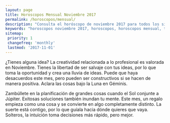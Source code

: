 ```yaml
---
layout: page
title: Horoscopos Mensual Noviembre 2017
permalink: /horoscopos/mensual/
description: "Consulta el horóscopo de noviembre 2017 para todos los signos del zodiaco, gratuito. Todas las predicciones de noviembre 2017."
keywords: "horoscopos noviembre 2017, horoscopos, horoscopos mensual, tarot, destino, horoscopo, horoscopo del dia de hoy, astrologia, astros, tarot gratis, tiradas de carta, suerte"
sitemap:
 priority: 1
 changefreq: 'monthly'
 lastmod: '2017-11-01'
---
```


¿Tienes alguna idea? La creatividad relacionada a lo profesional es valorada en Noviembre. Tienes la libertad de ser salvaje con tus ideas, por lo que toma la oportunidad y crea una lluvia de ideas. Puede que haya desacuerdos este mes, pero pueden ser constructivos si se hacen de manera positiva. Aclara las cosas bajo la Luna en Géminis.

Zambúllete en la planificación de grandes cosas cuando el Sol conjunte a Júpiter. Exitosas soluciones también inundan tu mente. Este mes, un regalo empieza como una cosa y se convierte en algo completamente distinto. La suerte está contigo, por lo que guíala hacia dónde quieres que vaya. Solteros, la intuición toma decisiones más rápido, pero mejor.
